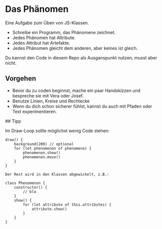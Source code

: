 # Das Phänomen

Eine Aufgabe zum Üben von JS-Klassen.

- Schreibe ein Programm, das Phänomene zeichnet.
- Jedes Phänomen hat Attribute.
- Jedes Attribut hat Artefakte.
- Jedes Phänomen gleicht dem anderen, aber keines ist gleich.

Du kannst den Code in diesem Repo als Ausganspunkt nutzen, musst aber nicht.

## Vorgehen

- Bevor du zu coden beginnst, mache ein paar Handskizzen und bespreche sie mit Vera oder Josef.
- Benutze Linien, Kreise und Rechtecke
- Wenn du dich schon sicherer fühlst, kannst du auch mit Pfaden oder Text experimentieren.

## Tipp

Im Draw-Loop sollte möglichst wenig Code stehen:

```
draw() {
	background(200) // optional
	for (let phenomenon of phenomena) {
        phenomenon.show()
        phenomenon.move()
	}
}

Der Rest wird in den Klassen abgewickelt, z.B.:

class Phenomenon {
	constructor() {
		// bla
	}
	show() {
		for (let attribute of this.attributes) {
			attribute.show()
		}
	}
}
```